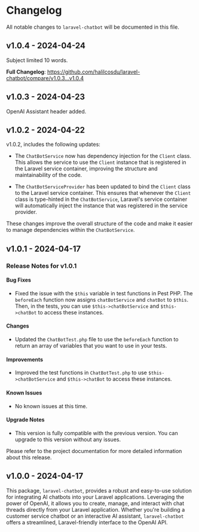 # Changelog

All notable changes to `laravel-chatbot` will be documented in this file.

## v1.0.4 - 2024-04-24

Subject limited 10 words.

**Full Changelog**: https://github.com/halilcosdu/laravel-chatbot/compare/v1.0.3...v1.0.4

## v1.0.3 - 2024-04-23

OpenAI Assistant header added.

## v1.0.2 - 2024-04-22

v1.0.2, includes the following updates:

- The `ChatBotService` now has dependency injection for the `Client` class. This allows the service to use the `Client` instance that is registered in the Laravel service container, improving the structure and maintainability of the code.
  
- The `ChatBotServiceProvider` has been updated to bind the `Client` class to the Laravel service container. This ensures that whenever the `Client` class is type-hinted in the `ChatBotService`, Laravel's service container will automatically inject the instance that was registered in the service provider.
  

These changes improve the overall structure of the code and make it easier to manage dependencies within the `ChatBotService`.

## v1.0.1 - 2024-04-17

### Release Notes for v1.0.1

#### Bug Fixes

- Fixed the issue with the `$this` variable in test functions in Pest PHP. The `beforeEach` function now assigns `chatBotService` and `chatBot` to `$this`. Then, in the tests, you can use `$this->chatBotService` and `$this->chatBot` to access these instances.

#### Changes

- Updated the `ChatBotTest.php` file to use the `beforeEach` function to return an array of variables that you want to use in your tests.

#### Improvements

- Improved the test functions in `ChatBotTest.php` to use `$this->chatBotService` and `$this->chatBot` to access these instances.

#### Known Issues

- No known issues at this time.

#### Upgrade Notes

- This version is fully compatible with the previous version. You can upgrade to this version without any issues.

Please refer to the project documentation for more detailed information about this release.

## v1.0.0 - 2024-04-17

This package, `laravel-chatbot`, provides a robust and easy-to-use solution for integrating AI chatbots into your Laravel applications. Leveraging the power of OpenAI, it allows you to create, manage, and interact with chat threads directly from your Laravel application. Whether you're building a customer service chatbot or an interactive AI assistant, `laravel-chatbot` offers a streamlined, Laravel-friendly interface to the OpenAI API.
